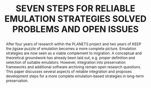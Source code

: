 ---
abstract: 'After four years of research within the PLANETS project

  and two years of KEEP the jigsaw puzzle of emulation becomes

  a more complete picture. Emulation strategies are

  now seen as a viable complement to migration. A conceptual

  and theoretical groundwork has already been laid

  out, e.g. proper definition and selection of suitable emulators.

  However, integration into preservation frameworks

  and additional software archiving remain open research

  questions. This paper discusses several aspects of reliable

  integration and proposes development steps for a more

  complete emulation-based strategies in long-term preservation.'
creators:
- von Suchodoletz, Dirk
- van der Hoeven, Jeffrey
- Rechert, Klaus
- Schr¨oder, Jasper
date: null
document_url: https://services.phaidra.univie.ac.at/api/object/o:185512/download
grand_parent: iPRES
institutions: []
keywords: []
landing_page_url: https://phaidra.univie.ac.at/o:185512
language: eng
layout: publication
license: CC BY-SA 2.0 AT
notes_url: null
parent: iPRES 2010
publication_type: paper
size: 474748
slides_url: null
source_name: iPRES
stream_url: null
title: SEVEN STEPS FOR RELIABLE EMULATION STRATEGIES  SOLVED PROBLEMS AND OPEN ISSUES
year: 2010
---